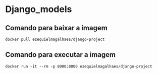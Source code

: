 # Django_models

## Comando para baixar a imagem
```
docker pull ezequielmagalhaes/django-project
```

## Comando para executar a imagem
```
docker run -it --rm -p 8000:8000 ezequielmagalhaes/django-project
```